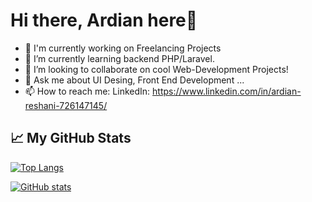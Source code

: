 # Hi there, Ardian here👋

- 🔭 I'm currently working on Freelancing Projects
- 🌱 I’m currently learning backend PHP/Laravel.
- 👯 I’m looking to collaborate on cool Web-Development Projects!
- 💬 Ask me about UI Desing, Front End Development ...
- 📫 How to reach me: LinkedIn: https://www.linkedin.com/in/ardian-reshani-726147145/

## &#x1f4c8; My GitHub Stats

[![Top Langs](https://github-readme-stats.vercel.app/api/top-langs/?username=ardianreshani&hide=java,html,css&theme=react)](https://github.com/anuraghazra/github-readme-stats)

[![GitHub stats](https://github-readme-stats.vercel.app/api?username=ardianreshani&theme=react)](https://github.com/anuraghazra/github-readme-stats)

